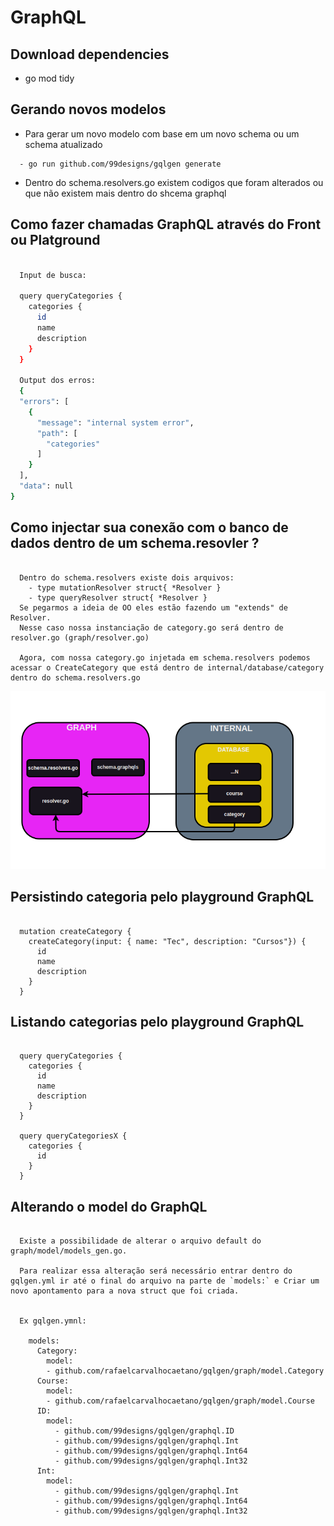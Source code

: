 # GraphQL

## Download dependencies

- go mod tidy

## Gerando novos modelos

 -  Para gerar um novo modelo com base em um novo schema ou um schema atualizado

```view
  - go run github.com/99designs/gqlgen generate
```
 - Dentro do schema.resolvers.go existem codigos que foram alterados ou que não existem mais dentro do shcema graphql

## Como fazer chamadas GraphQL através do Front ou Platground

```bash

  Input de busca:

  query queryCategories {
    categories {
      id
      name
      description
    }
  }

  Output dos erros:
  {
  "errors": [
    {
      "message": "internal system error",
      "path": [
        "categories"
      ]
    }
  ],
  "data": null
}

```

## Como injectar sua conexão com o banco de dados dentro de um schema.resovler ?

```view

  Dentro do schema.resolvers existe dois arquivos:
    - type mutationResolver struct{ *Resolver }
    - type queryResolver struct{ *Resolver }
  Se pegarmos a ideia de OO eles estão fazendo um "extends" de Resolver.
  Nesse caso nossa instanciação de category.go será dentro de resolver.go (graph/resolver.go)

  Agora, com nossa category.go injetada em schema.resolvers podemos acessar o CreateCategory que está dentro de internal/database/category dentro do schema.resolvers.go

```

![plot](./fluxo.png)

## Persistindo categoria pelo playground GraphQL

```view

  mutation createCategory {
    createCategory(input: { name: "Tec", description: "Cursos"}) {
      id
      name
      description
    }
  }

```

## Listando categorias pelo playground GraphQL

```view

  query queryCategories {
    categories {
      id
      name
      description
    }
  }

  query queryCategoriesX {
    categories {
      id
    }
  }

```

## Alterando o model do GraphQL

```view

  Existe a possibilidade de alterar o arquivo default do graph/model/models_gen.go.

  Para realizar essa alteração será necessário entrar dentro do gqlgen.yml ir até o final do arquivo na parte de `models:` e Criar um novo apontamento para a nova struct que foi criada.


  Ex gqlgen.ymnl:

    models:
      Category:
        model:
        - github.com/rafaelcarvalhocaetano/gqlgen/graph/model.Category
      Course:
        model:
        - github.com/rafaelcarvalhocaetano/gqlgen/graph/model.Course
      ID:
        model:
          - github.com/99designs/gqlgen/graphql.ID
          - github.com/99designs/gqlgen/graphql.Int
          - github.com/99designs/gqlgen/graphql.Int64
          - github.com/99designs/gqlgen/graphql.Int32
      Int:
        model:
          - github.com/99designs/gqlgen/graphql.Int
          - github.com/99designs/gqlgen/graphql.Int64
          - github.com/99designs/gqlgen/graphql.Int32


```
